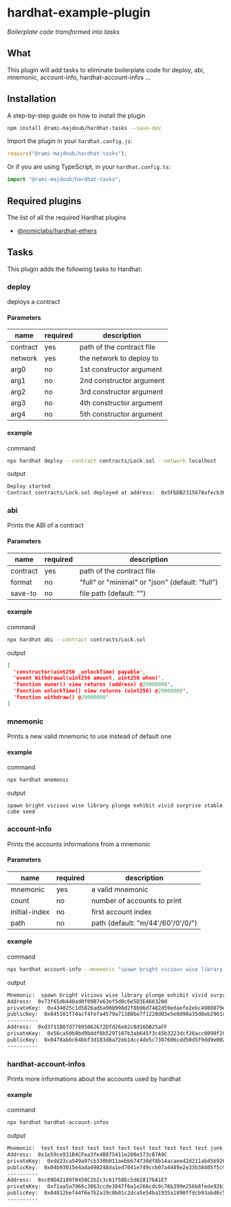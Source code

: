 # hardhat-example-plugin

_Boilerplate code transformed into tasks_

## What

This plugin will add tasks to eliminate boilerplate code for deploy, abi, mnemonic, account-info, hardhat-account-infos ...

## Installation

A step-by-step guide on how to install the plugin

```bash
npm install @rami-majdoub/hardhat-tasks --save-dev
```

Import the plugin in your `hardhat.config.js`:

```js
require("@rami-majdoub/hardhat-tasks");
```

Or if you are using TypeScript, in your `hardhat.config.ts`:

```ts
import "@rami-majdoub/hardhat-tasks";
```

## Required plugins

The list of all the required Hardhat plugins

- [@nomiclabs/hardhat-ethers](https://github.com/nomiclabs/hardhat)

## Tasks

This plugin adds the following tasks to Hardhat:

### deploy

deploys a contract

#### Parameters

| name | required |  description |
| ---- | ---- | ---- |
| contract | yes | path of the contract file  |
| network | yes | the network to deploy to |
| arg0 | no | 1st constructor argument |
| arg1 | no | 2nd constructor argument |
| arg2 | no | 3rd constructor argument |
| arg3 | no | 4th constructor argument |
| arg4 | no | 5th constructor argument |

#### example

command

```bash
npx hardhat deploy --contract contracts/Lock.sol --network localhost
```

output

```sh
Deploy started
Contract contracts/Lock.sol deployed at address:  0x5FbDB2315678afecb367f032d93F642f64180aa3
```

### abi

Prints the ABI of a contract

#### Parameters

| name | required |  description |
| ---- | ---- | ---- |
| contract | yes| path of the contract file  |
| format | no | "full" or "minimal" or "json" (default: "full") |
| save-to | no | file path (default: "") |


#### example
command

```bash
npx hardhat abi --contract contracts/Lock.sol
```

output

```json
[
  'constructor(uint256 _unlockTime) payable',
  'event Withdrawal(uint256 amount, uint256 when)',
  'function owner() view returns (address) @29000000',
  'function unlockTime() view returns (uint256) @29000000',
  'function withdraw() @29000000'
]
```

### mnemonic

Prints a new valid mnemonic to use instead of default one

#### example

command

```bash
npx hardhat mnemonic
```

output

```
spawn bright vicious wise library plunge exhibit vivid surprise stable cube seed
```

### account-info

Prints the accounts informations from a mnemonic

#### Parameters

| name | required |  description |
| ---- | ---- | ---- |
| mnemonic | yes | a valid mnemonic  |
| count | no | number of accounts to print |
| initial-index | no | first account index |
| path | no | path (default: "m/44'/60'/0'/0/") |

#### example

command

```bash
npx hardhat account-info --mnemonic "spawn bright vicious wise library plunge exhibit vivid surprise stable cube seed" --count 2
```

output

```sh
Mnemonic:  spawn bright vicious wise library plunge exhibit vivid surprise stable cube seed
Address:  0x73f65db440ad0f09B7e63ef5d0c6e5D3E466320d
privateKey:  0x434025c1d5826adba900998d2f8b96d7482d59edaefe2ebc4980879e3eebaf8f
publicKey:  0x045101f74acf4fefa4579a71388be7f1220d03e5e0d90a35d8eb2961c60b534960107e33ab9081bb424d679c6c58070c8657f24caae031184a87bdfc7ab31f487b
----------
Address:  0xd3711B07d77895062672Dfd26e82c8d16DB25aFF
privateKey:  0x56ca50b9bd9bddf0b5297107b3ab645f3c45b3223dcf26acc0090f2848752a9c
publicKey:  0x0478abbc64bbf3d183d8a72eb1dcc4de5c7387606cdd50d5f9dd9e002d8d0b436545c3e3a6e955fc7967734a7fe6358709d5e68ea84edd315de84ac749f2e97925
----------

```
### hardhat-account-infos

Prints more informations about the accounts used by hardhat

#### example

command

```bash
npx hardhat hardhat-account-infos
```

output

```sh
Mnemonic:  test test test test test test test test test test test junk
Address:  0x1e59ce931B4CFea3fe4B875411e280e173cB7A9C
privateKey:  0xdd23ca549a97cb330b011aebb674730df8b14acaee42d211ab45692699ab8ba5
publicKey:  0x04b93015e4ada498248da1ed7041e749ccb07a4489e2e33b38405f5c93d44703e9848abbd5cf93061d115748d2b4bf893daafaa15287c3b4ab6f783f1f7651d293
----------
Address:  0xc89D42189f0450C2b2c3c61f58Ec5d628176A1E7
privateKey:  0xf1aa5a7966c3863ccde3047f6a1e266cdc0c76b399e256b8fede92b1c69e4f4e
publicKey:  0x04812bef44f6e7b2a19c0b01c2dca5e54ba1935a1890ffdcb93abd0c534b209c21e4f6176823fef493f7b5afaa456f31d5293363d8f801c540ebcc061812890cba
----------
```

